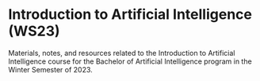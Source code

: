 # Introduction to Artificial Intelligence (WS23)
Materials, notes, and resources related to the Introduction to Artificial Intelligence course for the Bachelor of Artificial Intelligence program in the Winter Semester of 2023.
